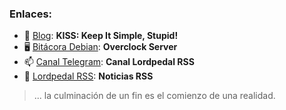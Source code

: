 ### Enlaces:

- 🔭 [Blog](https://blog.lordpedal.duckdns.org/ "KISS: Keep It Simple, Stupid!"): **KISS: Keep It Simple, Stupid!**
- 🖥️ [Bitácora Debian](https://lordpedal.gitlab.io/ "Overclock Server"): **Overclock Server**
- 📫 [Canal Telegram](https://t.me/lordpedal_rss "Canal Lordpedal RSS"): **Canal Lordpedal RSS**
- 📰 [Lordpedal RSS](https://web.lordpedal.duckdns.org/rss.html "Noticias RSS"): **Noticias RSS**

> ... la culminación de un fin es el comienzo de una realidad.
